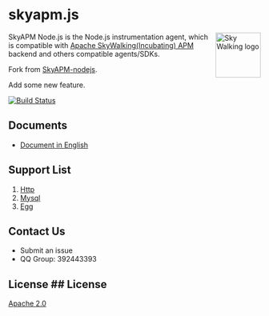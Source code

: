 # skyapm.js

<img src="https://skyapmtest.github.io/page-resources/SkyAPM/skyapm.png" alt="Sky Walking logo" height="90px" align="right" />

SkyAPM Node.js is the Node.js instrumentation agent, which is compatible with [Apache SkyWalking(Incubating) APM](https://github.com/apache/incubator-skywalking) backend and others compatible agents/SDKs.

Fork from [SkyAPM-nodejs](https://github.com/SkyAPM/SkyAPM-nodejs).

Add some new feature.

[![Build Status](https://travis-ci.org/zouyx/skyapm.js.svg?branch=master)](https://travis-ci.org/zouyx/skyapm.js)

## Documents
* [Document in English](../docs/README.md)

## Support List
1. [Http](https://nodejs.org/api/http.html)
2. [Mysql](https://github.com/mysqljs/mysql)
3. [Egg](https://github.com/eggjs/egg)

## Contact Us
* Submit an issue
* QQ Group: 392443393

 ## License	 ## License
 [Apache 2.0](LICENSE.md)
